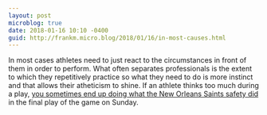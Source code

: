 ```yaml
---
layout: post
microblog: true
date: 2018-01-16 10:10 -0400
guid: http://frankm.micro.blog/2018/01/16/in-most-causes.html
---
```

In most cases athletes need to just react to the circumstances in front of them in order to perform. What often separates professionals is the extent to which they repetitively practice so what they need to do is more instinct and that allows their atheticism to shine. If an athlete thinks too much during a play, [you sometimes end up doing what the New Orleans Saints safety did](https://www.cbssports.com/nfl/news/marcus-williams-who-whiffed-on-stefon-diggs-walk-off-td-explains-what-happened) in the final play of the game on Sunday.
